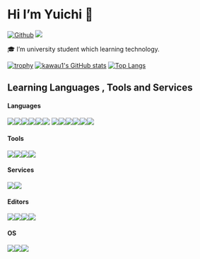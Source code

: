 # Hi I’m Yuichi 👋

[![Github](https://img.shields.io/badge/--FFFFFF?style=social&logo=github&label=Follow%20kawau1)](https://github.com/kawau1)
<img src="https://img.shields.io/badge/-Discord-5865F2.svg?logo=discord&style=popout">

<!--
**kawau1/kawau1** is a ✨ _special_ ✨ repository because its `README.md` (this file) appears on your GitHub profile.

Here are some ideas to get you started:

- 🔭 I’m currently working on ...
- 🌱 I’m currently learning ...
- 👯 I’m looking to collaborate on ...
- 🤔 I’m looking for help with ...
- 💬 Ask me about ...
- 📫 How to reach me: ...
- 😄 Pronouns: ...
- ⚡ Fun fact: ...
-->
🎓 I’m university student which learning technology.

[![trophy](https://github-profile-trophy.vercel.app/?username=kawau1)](https://github.com/ryo-ma/github-profile-trophy)
[![kawau1's GitHub stats](https://github-readme-stats.vercel.app/api?username=kawau1&count_private=true&show_icons=true)](https://github.com/anuraghazra/github-readme-stats)
[![Top Langs](https://github-readme-stats.vercel.app/api/top-langs/?username=kawau1&layout=compact)](https://github.com/anuraghazra/github-readme-stats)

## Learning Languages , Tools and Services
<!-- <img src="https://img.shields.io/badge/-Git-F05032.svg?logo=git&style=popout"> -->
#### Languages
<img src="https://img.shields.io/badge/--A8B9CC.svg?logo=C&style=social"><img src="https://img.shields.io/badge/--00599C.svg?logo=c%2B%2B&style=social"><img src="https://img.shields.io/badge/-Java-FFFFFF.svg?logo=java&style=popout"><img src="https://img.shields.io/badge/--F05138.svg?logo=swift&style=social"><img src="https://img.shields.io/badge/--3776AB.svg?logo=python&style=social"><img src="https://img.shields.io/badge/--CC342D.svg?logo=ruby&style=social">
<img src="https://img.shields.io/badge/--D30001.svg?logo=rubyonrails&style=social"><img src="https://img.shields.io/badge/--E34F26.svg?logo=html5&style=social"><img src="https://img.shields.io/badge/--1572B6.svg?logo=css3&style=social"><img src="https://img.shields.io/badge/--F7DF1E.svg?logo=javascript&style=social"><img src="https://img.shields.io/badge/--7952B3.svg?logo=bootstrap&style=social"><img src="https://img.shields.io/badge/--0769AD.svg?logo=jquery&style=social"><br>
#### Tools
<img src="https://img.shields.io/badge/--2496ED.svg?logo=docker&style=social"><img src="https://img.shields.io/badge/--21759B.svg?logo=wordpress&style=social"><img src="https://img.shields.io/badge/--000000.svg?logo=unity&style=social"><img src="https://img.shields.io/badge/--A22846.svg?logo=raspberrypi&style=social"><br>
#### Services
<img src="https://img.shields.io/badge/--F05032.svg?logo=git&style=social"><img src="https://img.shields.io/badge/--181717.svg?logo=github&style=social"><br>
#### Editors
<img src="https://img.shields.io/badge/--5C2D91.svg?logo=visualstudio&style=social"><img src="https://img.shields.io/badge/--007ACC.svg?logo=visualstudiocode&style=social"><img src="https://img.shields.io/badge/--147EFB.svg?logo=xcode&style=social"><img src="https://img.shields.io/badge/--019733.svg?logo=vim&style=social"><br>
#### OS
<img src="https://img.shields.io/badge/--0078D4.svg?logo=windows&style=social"><img src="https://img.shields.io/badge/--000000.svg?logo=macos&style=social"><img src="https://img.shields.io/badge/--E95420.svg?logo=ubuntu&style=social">

